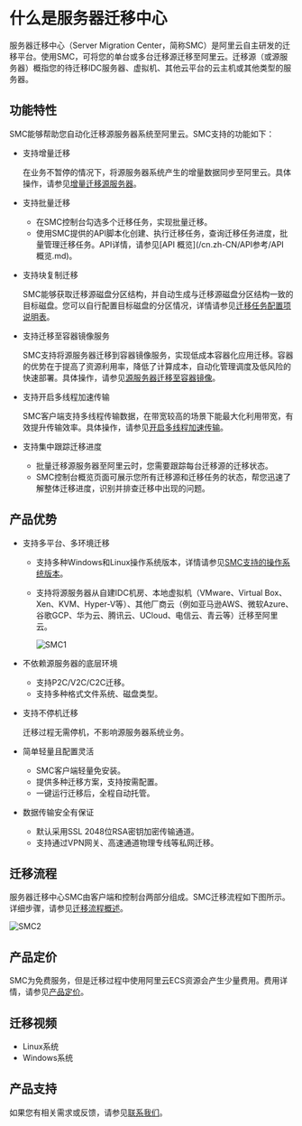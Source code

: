 # 什么是服务器迁移中心

服务器迁移中心（Server Migration Center，简称SMC）是阿里云自主研发的迁移平台。使用SMC，可将您的单台或多台迁移源迁移至阿里云。迁移源（或源服务器）概指您的待迁移IDC服务器、虚拟机、其他云平台的云主机或其他类型的服务器。

## 功能特性

SMC能够帮助您自动化迁移源服务器系统至阿里云。SMC支持的功能如下：

-   支持增量迁移

    在业务不暂停的情况下，将源服务器系统产生的增量数据同步至阿里云。具体操作，请参见[增量迁移源服务器](/cn.zh-CN/最佳实践/增量迁移源服务器.md)。

-   支持批量迁移
    -   在SMC控制台勾选多个迁移任务，实现批量迁移。
    -   使用SMC提供的API脚本化创建、执行迁移任务，查询迁移任务进度，批量管理迁移任务。API详情，请参见[API 概览](/cn.zh-CN/API参考/API 概览.md)。
-   支持块复制迁移

    SMC能够获取迁移源磁盘分区结构，并自动生成与迁移源磁盘分区结构一致的目标磁盘。您可以自行配置目标磁盘的分区情况，详情请参见[迁移任务配置项说明表](/cn.zh-CN/用户指南/步骤二：创建并启动迁移任务.md)。

-   支持迁移至容器镜像服务

    SMC支持将源服务器迁移到容器镜像服务，实现低成本容器化应用迁移。容器的优势在于提高了资源利用率，降低了计算成本，自动化管理调度及低风险的快速部署。具体操作，请参见[源服务器迁移至容器镜像](/cn.zh-CN/最佳实践/源服务器迁移至容器镜像.md)。

-   支持开启多线程加速传输

    SMC客户端支持多线程传输数据，在带宽较高的场景下能最大化利用带宽，有效提升传输效率。具体操作，请参见[开启多线程加速传输](/cn.zh-CN/最佳实践/开启多线程加速传输.md)。

-   支持集中跟踪迁移进度
    -   批量迁移源服务器至阿里云时，您需要跟踪每台迁移源的迁移状态。
    -   SMC控制台概览页面可展示您所有迁移源和迁移任务的状态，帮您迅速了解整体迁移进度，识别并排查迁移中出现的问题。

## 产品优势

-   支持多平台、多环境迁移
    -   支持多种Windows和Linux操作系统版本，详情请参见[SMC支持的操作系统版本](/cn.zh-CN/产品简介/使用限制.md)。
    -   支持将源服务器从自建IDC机房、本地虚拟机（VMware、Virtual Box、Xen、KVM、Hyper-V等）、其他厂商云（例如亚马逊AWS、微软Azure、谷歌GCP、华为云、腾讯云、UCloud、电信云、青云等）迁移至阿里云。

        ![SMC1](https://static-aliyun-doc.oss-accelerate.aliyuncs.com/assets/img/zh-CN/2522834951/p86536.png)

-   不依赖源服务器的底层环境
    -   支持P2C/V2C/C2C迁移。
    -   支持多种格式文件系统、磁盘类型。
-   支持不停机迁移

    迁移过程无需停机，不影响源服务器系统业务。

-   简单轻量且配置灵活
    -   SMC客户端轻量免安装。
    -   提供多种迁移方案，支持按需配置。
    -   一键运行迁移后，全程自动托管。
-   数据传输安全有保证
    -   默认采用SSL 2048位RSA密钥加密传输通道。
    -   支持通过VPN网关、高速通道物理专线等私网迁移。

## 迁移流程

服务器迁移中心SMC由客户端和控制台两部分组成。SMC迁移流程如下图所示。详细步骤，请参见[迁移流程概述](/cn.zh-CN/用户指南/迁移流程概述.md)。

![SMC2](https://static-aliyun-doc.oss-accelerate.aliyuncs.com/assets/img/zh-CN/2522834951/p86537.png)

## 产品定价

SMC为免费服务，但是迁移过程中使用阿里云ECS资源会产生少量费用。费用详情，请参见[产品定价](/cn.zh-CN/产品定价/产品定价.md)。

## 迁移视频

-   Linux系统 
-   Windows系统 

## 产品支持

如果您有相关需求或反馈，请参见[联系我们](/cn.zh-CN/常见问题/联系我们.md)。


